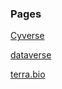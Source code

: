 ### Pages

[Cyverse](cyverse/cyverse.md)

[dataverse](dataverse/dataverse.md)

[terra.bio](terra.bio/terra.bio.md)

